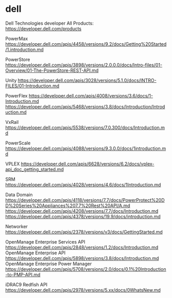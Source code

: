 # dell
Dell Technologies developer
All Products: https://developer.dell.com/products

PowerMax
https://developer.dell.com/apis/4458/versions/9.2/docs/Getting%20Started/1.introduction.md

PowerStore
https://developer.dell.com/apis/3898/versions/2.0.0.0/docs/Intro-files/01-Overview/01-The-PowerStore-REST-API.md

Unity
https://developer.dell.com/apis/3028/versions/5.1.0/docs/INTRO-FILES/01-Introduction.md

PowerFlex
https://developer.dell.com/apis/4008/versions/3.6/docs/1-Introduction.md
https://developer.dell.com/apis/5468/versions/3.8/docs/Introduction/Introduction.md

VxRail
https://developer.dell.com/apis/5538/versions/7.0.300/docs/Introduction.md

PowerScale
https://developer.dell.com/apis/4088/versions/9.3.0.0/docs/1introduction.md

VPLEX
https://developer.dell.com/apis/6628/versions/6.2/docs/vplex-api_doc_getting_started.md

SRM
https://developer.dell.com/apis/4028/versions/4.6/docs/1Introduction.md

Data Domain
https://developer.dell.com/apis/4118/versions/7.7/docs/PowerProtect%20DD%20Series%20Appliances%207.7%20Rest%20API/A.md
https://developer.dell.com/apis/4208/versions/7.7/docs/Introduction.md
https://developer.dell.com/apis/4378/versions/19.9/docs/introduction.md

Networker
https://developer.dell.com/apis/2378/versions/v3/docs/GettingStarted.md

OpenManage Enterprise Services API
https://developer.dell.com/apis/2848/versions/1.2/docs/Introduction.md
OpenManage Enterprise API
https://developer.dell.com/apis/5898/versions/3.8/docs/Introduction.md
OpenManage Enterprise Power Manager
https://developer.dell.com/apis/5708/versions/2.0/docs/0.1%20Introduction-to-PMP-API.md

iDRAC9 Redfish API
https://developer.dell.com/apis/2978/versions/5.xx/docs/0WhatsNew.md
